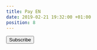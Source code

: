 ```yaml
---
title: Pay EN
date: 2019-02-21 19:32:00 +01:00
position: 8
---
```


<form action="https://www.paypal.com/cgi-bin/webscr" method="post" target="_top">
<input type="hidden" name="cmd" value="_s-xclick">
<input type="hidden" name="hosted_button_id" value="AXQG8TSJJ3YN8">
<input type="submit" border="0" name="submit" value="Subscribe">
<img alt="" border="0" src="https://www.paypalobjects.com/en_EN/i/scr/pixel.gif" width="1" height="1">
</form>
